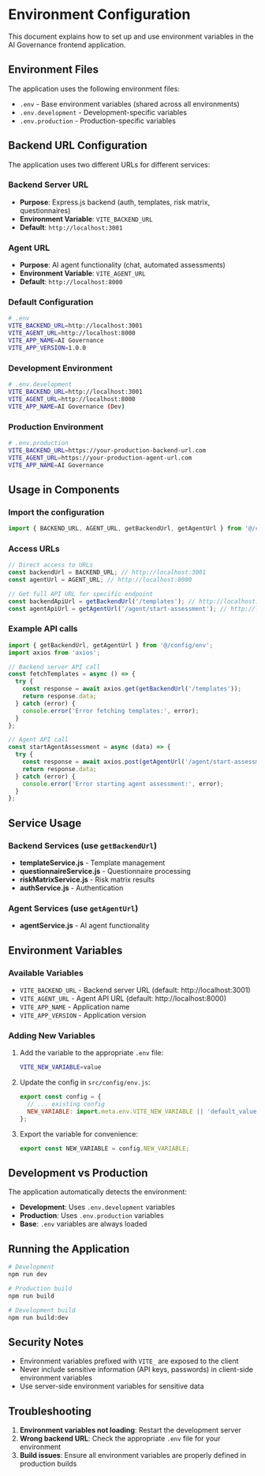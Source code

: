 # Environment Configuration

This document explains how to set up and use environment variables in the AI Governance frontend application.

## Environment Files

The application uses the following environment files:

- `.env` - Base environment variables (shared across all environments)
- `.env.development` - Development-specific variables
- `.env.production` - Production-specific variables

## Backend URL Configuration

The application uses two different URLs for different services:

### Backend Server URL
- **Purpose**: Express.js backend (auth, templates, risk matrix, questionnaires)
- **Environment Variable**: `VITE_BACKEND_URL`
- **Default**: `http://localhost:3001`

### Agent URL
- **Purpose**: AI agent functionality (chat, automated assessments)
- **Environment Variable**: `VITE_AGENT_URL`
- **Default**: `http://localhost:8000`

### Default Configuration

```bash
# .env
VITE_BACKEND_URL=http://localhost:3001
VITE_AGENT_URL=http://localhost:8000
VITE_APP_NAME=AI Governance
VITE_APP_VERSION=1.0.0
```

### Development Environment

```bash
# .env.development
VITE_BACKEND_URL=http://localhost:3001
VITE_AGENT_URL=http://localhost:8000
VITE_APP_NAME=AI Governance (Dev)
```

### Production Environment

```bash
# .env.production
VITE_BACKEND_URL=https://your-production-backend-url.com
VITE_AGENT_URL=https://your-production-agent-url.com
VITE_APP_NAME=AI Governance
```

## Usage in Components

### Import the configuration

```javascript
import { BACKEND_URL, AGENT_URL, getBackendUrl, getAgentUrl } from '@/config/env';
```

### Access URLs

```javascript
// Direct access to URLs
const backendUrl = BACKEND_URL; // http://localhost:3001
const agentUrl = AGENT_URL; // http://localhost:8000

// Get full API URL for specific endpoint
const backendApiUrl = getBackendUrl('/templates'); // http://localhost:3001/templates
const agentApiUrl = getAgentUrl('/agent/start-assessment'); // http://localhost:8000/agent/start-assessment
```

### Example API calls

```javascript
import { getBackendUrl, getAgentUrl } from '@/config/env';
import axios from 'axios';

// Backend server API call
const fetchTemplates = async () => {
  try {
    const response = await axios.get(getBackendUrl('/templates'));
    return response.data;
  } catch (error) {
    console.error('Error fetching templates:', error);
  }
};

// Agent API call
const startAgentAssessment = async (data) => {
  try {
    const response = await axios.post(getAgentUrl('/agent/start-assessment'), data);
    return response.data;
  } catch (error) {
    console.error('Error starting agent assessment:', error);
  }
};
```

## Service Usage

### Backend Services (use `getBackendUrl`)
- **templateService.js** - Template management
- **questionnaireService.js** - Questionnaire processing
- **riskMatrixService.js** - Risk matrix results
- **authService.js** - Authentication

### Agent Services (use `getAgentUrl`)
- **agentService.js** - AI agent functionality

## Environment Variables

### Available Variables

- `VITE_BACKEND_URL` - Backend server URL (default: http://localhost:3001)
- `VITE_AGENT_URL` - Agent API URL (default: http://localhost:8000)
- `VITE_APP_NAME` - Application name
- `VITE_APP_VERSION` - Application version

### Adding New Variables

1. Add the variable to the appropriate `.env` file:
   ```bash
   VITE_NEW_VARIABLE=value
   ```

2. Update the config in `src/config/env.js`:
   ```javascript
   export const config = {
     // ... existing config
     NEW_VARIABLE: import.meta.env.VITE_NEW_VARIABLE || 'default_value',
   };
   ```

3. Export the variable for convenience:
   ```javascript
   export const NEW_VARIABLE = config.NEW_VARIABLE;
   ```

## Development vs Production

The application automatically detects the environment:

- **Development**: Uses `.env.development` variables
- **Production**: Uses `.env.production` variables
- **Base**: `.env` variables are always loaded

## Running the Application

```bash
# Development
npm run dev

# Production build
npm run build

# Development build
npm run build:dev
```

## Security Notes

- Environment variables prefixed with `VITE_` are exposed to the client
- Never include sensitive information (API keys, passwords) in client-side environment variables
- Use server-side environment variables for sensitive data

## Troubleshooting

1. **Environment variables not loading**: Restart the development server
2. **Wrong backend URL**: Check the appropriate `.env` file for your environment
3. **Build issues**: Ensure all environment variables are properly defined in production builds 